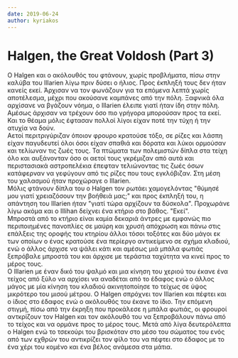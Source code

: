 ```yaml
---
date: 2019-06-24
author: kyriakos
---
```

# Halgen, the Great Voldosh (Part 3)

O Halgen και ο ακόλουθός του φτάνουν, χωρίς προβλήματα, πίσω στην καλύβα του
Illarien λίγω πριν δύσει ο ήλιος. Προς έκπληξή τους δεν ήταν κανείς εκεί.
Άρχισαν να τον φωνάζουν για τα επόμενα λεπτά χωρίς αποτέλεσμα, μέχρι που
ακούσανε καμπάνες από την πόλη. Ξαφνικά όλα αρχίσανε να βγάζουν νόημα, ο
Illarien έλειπε γιατί ήταν ίδη στην πόλη. Αμέσως άρχισαν να τρέχουν όσο πιο
γρήγορα μπορούσαν προς τα εκεί. Και το θέαμα μόλις έφτασαν πολλοί λίγοι είχαν
ποτέ την τύχη ή την ατυχία να δούν.  
Αετοί περιτριγύριζαν όποιον φρουρο κρατούσε τόξο, σε ρίζες και λάσπη είχαν
παγυδευτεί όλοι όσοι είχαν σπαθιά και δόρατα και λύκοι ορμούσαν και τελίωναν
τις ζωές τους. Τα πτώματα των πολεμιστών δίπλα στα τείχη όλο και αυξάνονταν
όσο οι αετοί τους γκρέμιζαν από αυτά και περιστασιακά αστροπελέκια έπεφταν
τελιώνοντας τις ζωές όσων κατάφερναν να γεφύγουν από τις ρίζες που τους
εγκλόβιζαν. Στη μέση του χαλασμού ήταν προχώραγε ο Illarien.  
Μόλις φτάνουν δίπλα του ο Halgen τον ρωτάει χαμογελόντας "θύμησέ μου γιατί
χρειαζόσουν την βοήθειά μας;" και προς έκπληξή του, η απάντηση του Illarien
ήταν "γιατί τώρα αρχίζουν τα δύσκολα". Προχωράνε λίγω ακόμα και ο Illihan
δείχνει ένα κτήριο στο βάθος. "Εκεί".  
Μπροστά από το κτήριο είναι καμία δεκαριά άντρες με εμφανώς πιο περιποιημένες
πανοπλίες σε μαύρη και χρυσή απόχρωση και πάνω στις επάλξεις της οροφής του
κτηρίου άλλοι τόσοι τοξότες και δύο μάγοι εκ των οποίων ο ένας κρατούσε ένα
περίεργο αντικείμενο σε σχήμα κλαδιού, ενώ ο άλλος άρχισε να ψάλει κάτι και
αμέσως μιά μπάλα φωτιάς ξεπρόβαλε μπροστά του και άρχισε με τεράστια ταχύτητα
να κινεί προς το μέρος τους.  
Ο Illarien με έναν δικό του ψαλμό και μια κίνηση του χεριού του έκανε ένα
τείχος από ξύλο να αρχίσει να αναδέται από το έδαφος ενώ ο άλλος μάγος με μία
κίνηση του κλαδιού ακινητοποίησε το τείχως σε ύψος μικρότερο του μισού μέτρου.
Ο Halgen σπρόχνει τον Illarien και πέφτει και ο ίδιος στο έδαφος ενώ ο
ακόλουθός του έκανε το ίδιο. Την επόμενη στιγμή, πίσω από την έκρηξη που
προκάλεσε η μπάλα φωτιάς, οι φρουροί αντκρίζουν τον Halgen και τον ακόλουθό
του να ξεπροβάλουν πάνω από το τείχος και να ορμάνε προς το μέρος τους. Μετά
από λίγα δευτερόλεπτα ο Halgen ενώ το τσεκούρι του βρισκόταν στο μέσο του
σώματος του ενός από των εχθρών του αντικρίζει τον φίλο του να πέφτει στο
έδαφος με το ένα χέρι του κομένο και ένα βέλος ανάμεσα στα μάτια.

